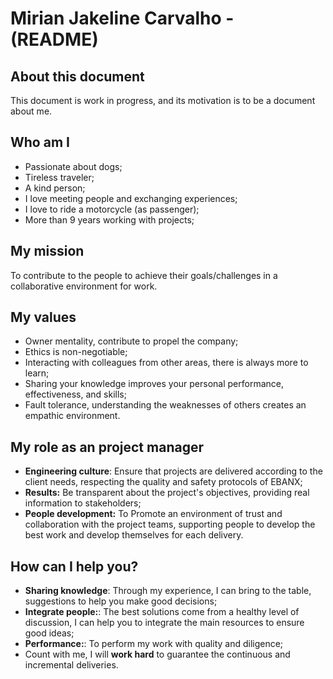 # Mirian Jakeline Carvalho - (README)
## About this document
This document is work in progress, and its motivation is to be a document about me.
## Who am I
* Passionate about dogs;
* Tireless traveler;
* A kind person;
* I love meeting people and exchanging experiences;
* I love to ride a motorcycle (as passenger);
* More than 9 years working with projects;
## My mission
To contribute to the people to achieve their goals/challenges in a collaborative environment for work.
## My values
* Owner mentality, contribute to propel the company;
* Ethics is non-negotiable;
* Interacting with colleagues from other areas, there is always more to learn;
* Sharing your knowledge improves your personal performance, effectiveness, and skills;
* Fault tolerance, understanding the weaknesses of others creates an empathic environment.
## My role as an project manager
* **Engineering culture**: Ensure that projects are delivered according to the client needs, respecting the quality and safety protocols of EBANX;
* **Results:** Be transparent about the project's objectives, providing real information to stakeholders;
* **People development:** To Promote an environment of trust and collaboration with the project teams, supporting people to develop the best work and develop themselves for each delivery.

## How can I help you?
* **Sharing knowledge**: Through my experience, I can bring to the table, suggestions to help you make good decisions;
* **Integrate people:**: The best solutions come from a healthy level of discussion, I can help you to integrate the main resources to ensure good ideas;
* **Performance:**: To perform my work with quality and diligence;
* Count with me, I will **work hard** to guarantee the continuous and incremental deliveries.
